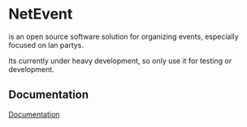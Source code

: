 # NetEvent

is an open source software solution for organizing events, especially focused on lan partys.

Its currently under heavy development, so only use it for testing or development.

## Documentation

[Documentation](https://netevent.lan2play.de/)